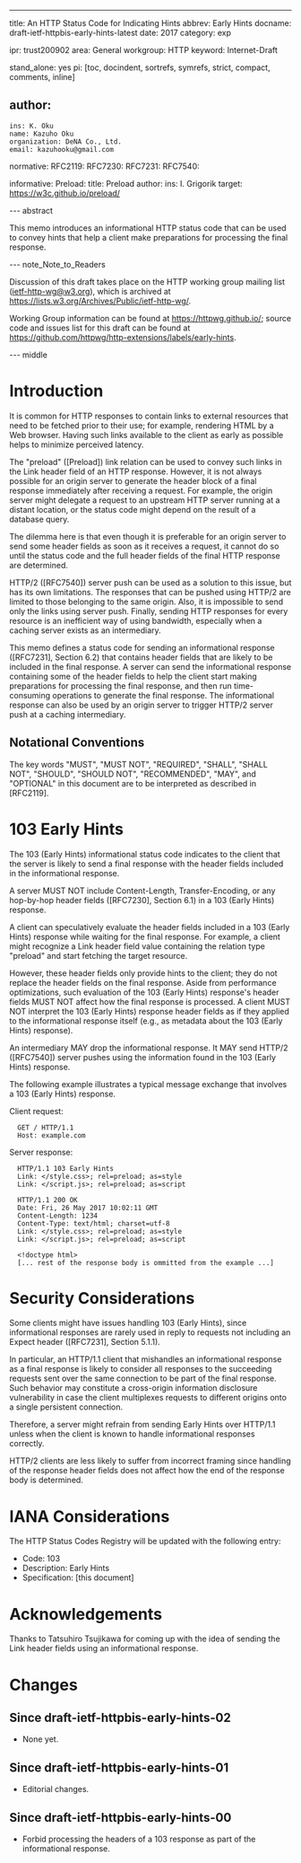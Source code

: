 ---
title: An HTTP Status Code for Indicating Hints
abbrev: Early Hints
docname: draft-ietf-httpbis-early-hints-latest
date: 2017
category: exp

ipr: trust200902
area: General
workgroup: HTTP
keyword: Internet-Draft

stand_alone: yes
pi: [toc, docindent, sortrefs, symrefs, strict, compact, comments, inline]

author:
 -
    ins: K. Oku
    name: Kazuho Oku
    organization: DeNA Co., Ltd.
    email: kazuhooku@gmail.com

normative:
  RFC2119:
  RFC7230:
  RFC7231:
  RFC7540:

informative:
  Preload:
    title: Preload
    author:
      ins: I. Grigorik
    target: https://w3c.github.io/preload/

--- abstract

This memo introduces an informational HTTP status code that can be used to convey hints that
help a client make preparations for processing the final response.


--- note_Note_to_Readers

Discussion of this draft takes place on the HTTP working group mailing list (ietf-http-wg@w3.org),
which is archived at <https://lists.w3.org/Archives/Public/ietf-http-wg/>.

Working Group information can be found at <https://httpwg.github.io/>; source code and issues list
for this draft can be found at <https://github.com/httpwg/http-extensions/labels/early-hints>.


--- middle

# Introduction

It is common for HTTP responses to contain links to external resources that need to be fetched
prior to their use; for example, rendering HTML by a Web browser. Having such links available to
the client as early as possible helps to minimize perceived latency.

The "preload" ([Preload]) link relation can be used to convey such links in the Link header field
of an HTTP response. However, it is not always possible for an origin server to generate the
header block of a final response immediately after receiving a request. For example, the origin
server might delegate a request to an upstream HTTP server running at a distant location, or the
status code might depend on the result of a database query.

The dilemma here is that even though it is preferable for an origin server to send some header fields as
soon as it receives a request, it cannot do so until the status code and the full header fields of the
final HTTP response are determined.

HTTP/2 ([RFC7540]) server push can be used as a solution to this issue, but has its own
limitations. The responses that can be pushed using HTTP/2 are limited to those belonging to the
same origin. Also, it is impossible to send only the links using server push. Finally, sending HTTP
responses for every resource is an inefficient way of using bandwidth, especially when a caching
server exists as an intermediary.

This memo defines a status code for sending an informational response ([RFC7231], Section 6.2) that
contains header fields that are likely to be included in the final response. A server can send the
informational response containing some of the header fields to help the client start making preparations
for processing the final response, and then run time-consuming operations to generate the final
response. The informational response can also be used by an origin server to trigger HTTP/2 server
push at a caching intermediary.

## Notational Conventions

The key words "MUST", "MUST NOT", "REQUIRED", "SHALL", "SHALL NOT", "SHOULD", "SHOULD NOT",
"RECOMMENDED", "MAY", and "OPTIONAL" in this document are to be interpreted as described in
[RFC2119].

# 103 Early Hints

The 103 (Early Hints) informational status code indicates to the client that the server is likely to
send a final response with the header fields included in the informational response.

A server MUST NOT include Content-Length, Transfer-Encoding, or any hop-by-hop header fields
([RFC7230], Section 6.1) in a 103 (Early Hints) response.

A client can speculatively evaluate the header fields included in a 103 (Early Hints) response while
waiting for the final response. For example, a client might recognize a Link header field value
containing the relation type "preload" and start fetching the target resource.

However, these header fields only provide hints to the client; they do not replace the header
fields on the final response. Aside from performance optimizations, such evaluation of the 103
(Early Hints) response's header fields MUST NOT affect how the final response is processed. A
client MUST NOT interpret the 103 (Early Hints) response header fields as if they applied to
the informational response itself (e.g., as metadata about the 103 (Early Hints) response).

An intermediary MAY drop the informational response. It MAY send HTTP/2 ([RFC7540]) server pushes
using the information found in the 103 (Early Hints) response.

The following example illustrates a typical message exchange that involves a 103 (Early Hints) response.

Client request:

~~~ example
  GET / HTTP/1.1
  Host: example.com
~~~

Server response:

~~~ example
  HTTP/1.1 103 Early Hints
  Link: </style.css>; rel=preload; as=style
  Link: </script.js>; rel=preload; as=script

  HTTP/1.1 200 OK
  Date: Fri, 26 May 2017 10:02:11 GMT
  Content-Length: 1234
  Content-Type: text/html; charset=utf-8
  Link: </style.css>; rel=preload; as=style
  Link: </script.js>; rel=preload; as=script

  <!doctype html>
  [... rest of the response body is ommitted from the example ...]
~~~

# Security Considerations

Some clients might have issues handling 103 (Early Hints), since informational responses are rarely
used in reply to requests not including an Expect header ([RFC7231], Section 5.1.1).

In particular, an HTTP/1.1 client that mishandles an informational response as a final response
is likely to consider all responses to the succeeding requests sent over the same connection to be
part of the final response. Such behavior may constitute a cross-origin information disclosure
vulnerability in case the client multiplexes requests to different origins onto a single persistent
connection.

Therefore, a server might refrain from sending Early Hints over HTTP/1.1 unless when the client is
known to handle informational responses correctly.

HTTP/2 clients are less likely to suffer from incorrect framing since handling of the response
header fields does not affect how the end of the response body is determined.

# IANA Considerations

The HTTP Status Codes Registry will be updated with the following entry:

* Code: 103
* Description: Early Hints
* Specification: [this document]

# Acknowledgements

Thanks to Tatsuhiro Tsujikawa for coming up with the idea of sending the Link header fields using an
informational response.

# Changes

## Since draft-ietf-httpbis-early-hints-02

* None yet.

## Since draft-ietf-httpbis-early-hints-01

* Editorial changes.

## Since draft-ietf-httpbis-early-hints-00

* Forbid processing the headers of a 103 response as part of the informational response.
